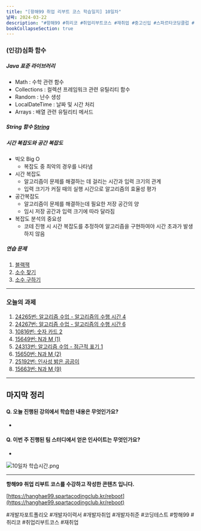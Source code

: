 ```yaml
---
title: "[항해99 취업 리부트 코스 학습일지] 10일차"
날짜: 2024-03-22
description: "#항해99 #취리코 #취업리부트코스 #재취업 #중고신입 #스파르타코딩클럽 #개발자포트폴리오 #개발자이력서 #개발자취업 #개발자취준"
bookCollapseSection: true
---
```

### (인강)심화 함수
##### Java 표준 라이브러리
- Math : 수학 관련 함수
- Collections : 컬렉션 프레임워크 관련 유틸리티 함수
- Random : 난수 생성
- LocalDateTime : 날짜 및 시간 처리
- Arrays : 배열 관련 유틸리티 메서드

##### String 함수 [String](String.md)

##### 시간 복잡도와 공간 복잡도
- 빅오 Big O
	- 복잡도 중 최악의 경우를 나타냄
- 시간 복잡도
	- 알고리즘이 문제를 해결하는 데 걸리는 시간과 입력 크기의 관계
	- 입력 크기가 커질 때의 실행 시간으로 알고리즘의 효율성 평가
- 공간복잡도
	- 알고리즘이 문제를 해결하는데 필요한 저장 공간의 양
	- 임시 저장 공간과 입력 크기에 따라 달라짐
- 복잡도 분석의 중요성
	- 코테 진행 시 시간 복잡도를 추정하여 알고리즘을 구현하여야 시간 초과가 발생하지 않음

##### 연습 문제
1. [블랙잭](Coding%20Test/2024/24.03/4주차/B2798-블랙잭.md)
2. [소수 찾기](Coding%20Test/2024/24.03/4주차/B1978-소수%20찾기.md)
3. [소수 구하기](Coding%20Test/2024/24.03/4주차/B1929-소수%20구하기.md)

---
### 오늘의 과제
1. [24265번: 알고리즘 수업 - 알고리즘의 수행 시간 4](Coding%20Test/2024/24.03/4주차/B24265-알고리즘의%20수행%20시간%204.md)
2. [24267번: 알고리즘 수업 - 알고리즘의 수행 시간 6](Coding%20Test/2024/24.03/4주차/B24267-알고리즘의%20수행%20시간%206.md)
3. [10816번: 숫자 카드 2](Coding%20Test/2024/24.03/4주차/B10816-숫자%20카드%202.md)
4. [15649번: N과 M (1)](Coding%20Test/2024/24.03/4주차/B15649-N과%20M-1.md)
5. [24313번: 알고리즘 수업 - 점근적 표기 1](Coding%20Test/2024/24.03/4주차/B24313-점근적%20표기%201.md)
6. [15650번: N과 M (2)](Coding%20Test/2024/24.03/4주차/B15650-N과%20M-2.md)
7. [25192번: 인사성 밝은 곰곰이](Coding%20Test/2024/24.03/4주차/B25192-인사성%20밝은%20곰곰이.md)
8. [15663번: N과 M (9)](Coding%20Test/2024/24.03/4주차/B15663-N과%20M-9.md)

---
마지막 정리
---
#### Q. 오늘 진행된 강의에서 학습한 내용은 무엇인가요?
- 

#### Q. 이번 주 진행된 팀 스터디에서 얻은 인사이트는 무엇인가요?
- 

![10일차 학습시간.png](/assets/Hanghae99/학습시간/10일차%20학습시간.png)

---
**항해99 취업 리부트 코스를 수강하고 작성한 콘텐츠 입니다.**

[https://hanghae99.spartacodingclub.kr/reboot](https://hanghae99.spartacodingclub.kr/reboot)

#개발자포트폴리오 #개발자이력서 #개발자취업 #개발자취준 #코딩테스트 #항해99 #취리코 #취업리부트코스 #재취업